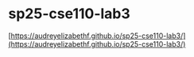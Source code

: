 # sp25-cse110-lab3

[https://audreyelizabethf.github.io/sp25-cse110-lab3/](https://audreyelizabethf.github.io/sp25-cse110-lab3/)
